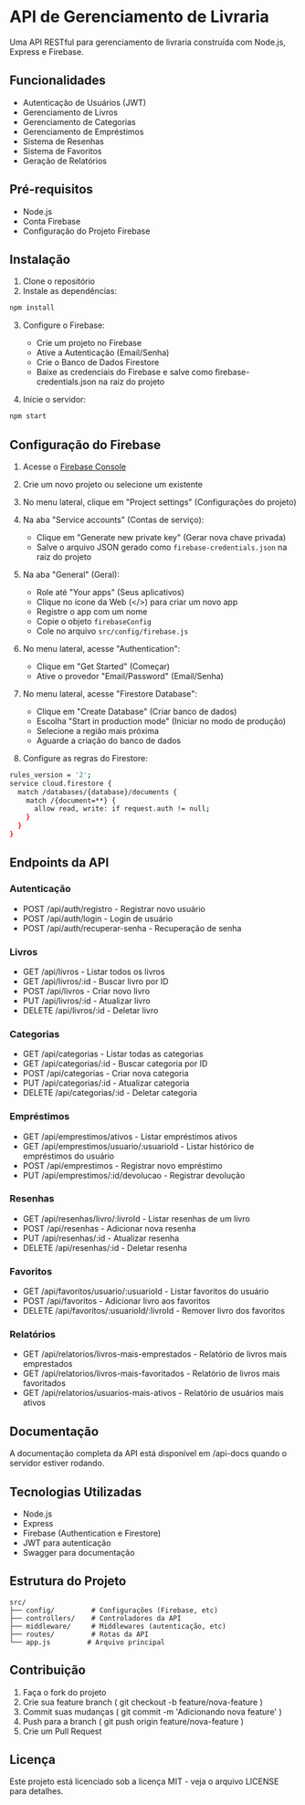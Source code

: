 # API de Gerenciamento de Livraria

Uma API RESTful para gerenciamento de livraria construída com Node.js, Express e Firebase.

## Funcionalidades

- Autenticação de Usuários (JWT)
- Gerenciamento de Livros
- Gerenciamento de Categorias
- Gerenciamento de Empréstimos
- Sistema de Resenhas
- Sistema de Favoritos
- Geração de Relatórios

## Pré-requisitos

- Node.js
- Conta Firebase
- Configuração do Projeto Firebase

## Instalação

1. Clone o repositório
2. Instale as dependências:
```bash
npm install
```
3. Configure o Firebase:
   
   - Crie um projeto no Firebase
   - Ative a Autenticação (Email/Senha)
   - Crie o Banco de Dados Firestore
   - Baixe as credenciais do Firebase e salve como firebase-credentials.json na raiz do projeto
4. Inicie o servidor:
```bash
npm start
 ```

## Configuração do Firebase

1. Acesse o [Firebase Console](https://console.firebase.google.com/)
2. Crie um novo projeto ou selecione um existente
3. No menu lateral, clique em "Project settings" (Configurações do projeto)
4. Na aba "Service accounts" (Contas de serviço):
   - Clique em "Generate new private key" (Gerar nova chave privada)
   - Salve o arquivo JSON gerado como `firebase-credentials.json` na raiz do projeto

5. Na aba "General" (Geral):
   - Role até "Your apps" (Seus aplicativos)
   - Clique no ícone da Web (</>) para criar um novo app
   - Registre o app com um nome
   - Copie o objeto `firebaseConfig`
   - Cole no arquivo `src/config/firebase.js`

6. No menu lateral, acesse "Authentication":
   - Clique em "Get Started" (Começar)
   - Ative o provedor "Email/Password" (Email/Senha)

7. No menu lateral, acesse "Firestore Database":
   - Clique em "Create Database" (Criar banco de dados)
   - Escolha "Start in production mode" (Iniciar no modo de produção)
   - Selecione a região mais próxima
   - Aguarde a criação do banco de dados

8. Configure as regras do Firestore:
```bash
rules_version = '2';
service cloud.firestore {
  match /databases/{database}/documents {
    match /{document=**} {
      allow read, write: if request.auth != null;
    }
  }
}
```

## Endpoints da API
### Autenticação
- POST /api/auth/registro - Registrar novo usuário
- POST /api/auth/login - Login de usuário
- POST /api/auth/recuperar-senha - Recuperação de senha
### Livros
- GET /api/livros - Listar todos os livros
- GET /api/livros/:id - Buscar livro por ID
- POST /api/livros - Criar novo livro
- PUT /api/livros/:id - Atualizar livro
- DELETE /api/livros/:id - Deletar livro
### Categorias
- GET /api/categorias - Listar todas as categorias
- GET /api/categorias/:id - Buscar categoria por ID
- POST /api/categorias - Criar nova categoria
- PUT /api/categorias/:id - Atualizar categoria
- DELETE /api/categorias/:id - Deletar categoria
### Empréstimos
- GET /api/emprestimos/ativos - Listar empréstimos ativos
- GET /api/emprestimos/usuario/:usuarioId - Listar histórico de empréstimos do usuário
- POST /api/emprestimos - Registrar novo empréstimo
- PUT /api/emprestimos/:id/devolucao - Registrar devolução
### Resenhas
- GET /api/resenhas/livro/:livroId - Listar resenhas de um livro
- POST /api/resenhas - Adicionar nova resenha
- PUT /api/resenhas/:id - Atualizar resenha
- DELETE /api/resenhas/:id - Deletar resenha
### Favoritos
- GET /api/favoritos/usuario/:usuarioId - Listar favoritos do usuário
- POST /api/favoritos - Adicionar livro aos favoritos
- DELETE /api/favoritos/:usuarioId/:livroId - Remover livro dos favoritos
### Relatórios
- GET /api/relatorios/livros-mais-emprestados - Relatório de livros mais emprestados
- GET /api/relatorios/livros-mais-favoritados - Relatório de livros mais favoritados
- GET /api/relatorios/usuarios-mais-ativos - Relatório de usuários mais ativos
## Documentação
A documentação completa da API está disponível em /api-docs quando o servidor estiver rodando.

## Tecnologias Utilizadas
- Node.js
- Express
- Firebase (Authentication e Firestore)
- JWT para autenticação
- Swagger para documentação
## Estrutura do Projeto
```plaintext
src/
├── config/         # Configurações (Firebase, etc)
├── controllers/    # Controladores da API
├── middleware/     # Middlewares (autenticação, etc)
├── routes/         # Rotas da API
└── app.js         # Arquivo principal
 ```

## Contribuição
1. Faça o fork do projeto
2. Crie sua feature branch ( git checkout -b feature/nova-feature )
3. Commit suas mudanças ( git commit -m 'Adicionando nova feature' )
4. Push para a branch ( git push origin feature/nova-feature )
5. Crie um Pull Request
## Licença
Este projeto está licenciado sob a licença MIT - veja o arquivo LICENSE para detalhes.